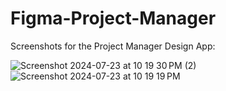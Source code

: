 # Figma-Project-Manager

Screenshots for the Project Manager Design App:

![Screenshot 2024-07-23 at 10 19 30 PM (2)](https://github.com/user-attachments/assets/82c66ae4-87a0-47f0-9c84-2fc740c1549c)
![Screenshot 2024-07-23 at 10 19 19 PM](https://github.com/user-attachments/assets/05a6b24a-accc-4d59-b54a-5a761b1013b2)
